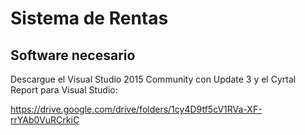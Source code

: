 # Sistema de Rentas

## Software necesario

Descargue el Visual Studio 2015 Community con Update 3 y el Cyrtal Report para Visual Studio: 

https://drive.google.com/drive/folders/1cy4D9tf5cV1RVa-XF-rrYAb0VuRCrkiC
